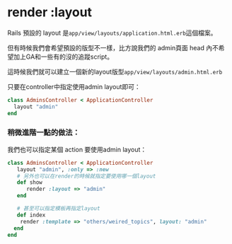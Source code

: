 # render :layout

Rails 預設的 layout 是`app/view/layouts/application.html.erb`這個檔案。

但有時候我們會希望預設的版型不一樣，比方說我們的 admin頁面 head 內不希望加上GA和一些有的沒的追蹤script。

這時候我們就可以建立一個新的layout版型`app/view/layouts/admin.html.erb`

只要在controller中指定使用admin layout即可：
```ruby
class AdminsController < ApplicationController
  layout "admin"
end
```

### 稍微進階一點的做法：

我們也可以指定某個 action 要使用admin layout：

```ruby
class AdminsController < ApplicationController
   layout "admin", :only => :new
   # 另外也可以在render的時候就指定要使用哪一個layout
   def show
      render :layout => "admin"
   end

   # 甚至可以指定模板再指定layout
   def index
    render :template => "others/weired_topics", layout: "admin"
  end
end
```


